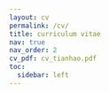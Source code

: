```yaml
---
layout: cv
permalink: /cv/
title: curriculum vitae
nav: true
nav_order: 2
cv_pdf: cv_tianhao.pdf
toc:
  sidebar: left
---
```


<!-- CV content will be automatically generated from assets/json/resume.json -->
